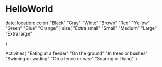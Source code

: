 # HelloWorld
date: 
location: 
color(
    "Black"
    "Gray"
    "White"
    "Brown"
    "Red"
    "Yellow"
    "Green"
    "Blue"
    "Orange"
)
size(
    "Extra small"
    "Small"
    "Medium"
    "Large"
    "Extra large"
    
)

Activities(
    "Eating at a feeder"
    "On the ground"
    "In trees or bushes"
    "Swiming or wading"
    "On a fence or wire"
    "Soaring or flying"
)
